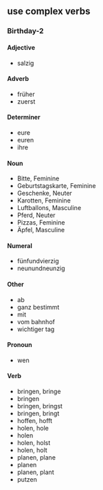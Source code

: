 ## use complex verbs
### Birthday-2
#### Adjective
- salzig
#### Adverb
- früher
- zuerst
#### Determiner
- eure
- euren
- ihre
#### Noun
- Bitte, Feminine
- Geburtstagskarte, Feminine
- Geschenke, Neuter
- Karotten, Feminine
- Luftballons, Masculine
- Pferd, Neuter
- Pizzas, Feminine
- Äpfel, Masculine
#### Numeral
- fünfundvierzig
- neunundneunzig
#### Other
- ab
- ganz bestimmt
- mit
- vom bahnhof
- wichtiger tag
#### Pronoun
- wen
#### Verb
- bringen, bringe
- bringen
- bringen, bringst
- bringen, bringt
- hoffen, hofft
- holen, hole
- holen
- holen, holst
- holen, holt
- planen, plane
- planen
- planen, plant
- putzen
